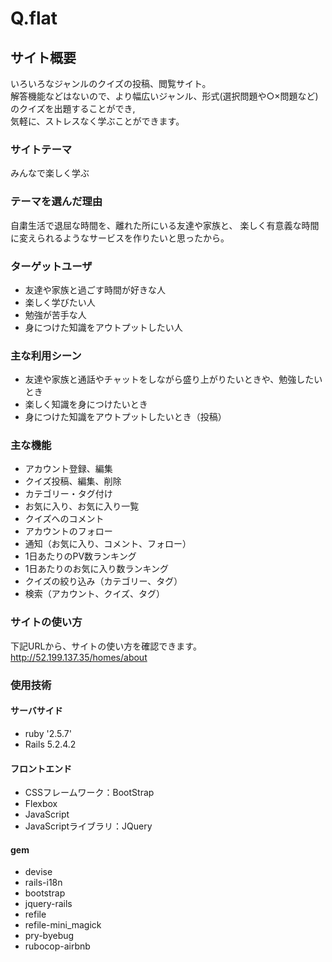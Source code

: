 # Q.flat

## サイト概要
いろいろなジャンルのクイズの投稿、閲覧サイト。  
解答機能などはないので、より幅広いジャンル、形式(選択問題や○×問題など)のクイズを出題することができ,  
気軽に、ストレスなく学ぶことができます。

### サイトテーマ
みんなで楽しく学ぶ

### テーマを選んだ理由
自粛生活で退屈な時間を、離れた所にいる友達や家族と、
楽しく有意義な時間に変えられるようなサービスを作りたいと思ったから。

### ターゲットユーザ
* 友達や家族と過ごす時間が好きな人
* 楽しく学びたい人
* 勉強が苦手な人
* 身につけた知識をアウトプットしたい人

### 主な利用シーン
* 友達や家族と通話やチャットをしながら盛り上がりたいときや、勉強したいとき
* 楽しく知識を身につけたいとき
* 身につけた知識をアウトプットしたいとき（投稿）

### 主な機能
* アカウント登録、編集
* クイズ投稿、編集、削除
* カテゴリー・タグ付け
* お気に入り、お気に入り一覧
* クイズへのコメント
* アカウントのフォロー
* 通知（お気に入り、コメント、フォロー）
* 1日あたりのPV数ランキング
* 1日あたりのお気に入り数ランキング
* クイズの絞り込み（カテゴリー、タグ）
* 検索（アカウント、クイズ、タグ）

### サイトの使い方
下記URLから、サイトの使い方を確認できます。  
http://52.199.137.35/homes/about

### 使用技術
#### サーバサイド
* ruby '2.5.7'
* Rails 5.2.4.2

#### フロントエンド
* CSSフレームワーク：BootStrap
* Flexbox
* JavaScript
* JavaScriptライブラリ：JQuery

#### gem
* devise
* rails-i18n
* bootstrap
* jquery-rails
* refile
* refile-mini_magick
* pry-byebug
* rubocop-airbnb
